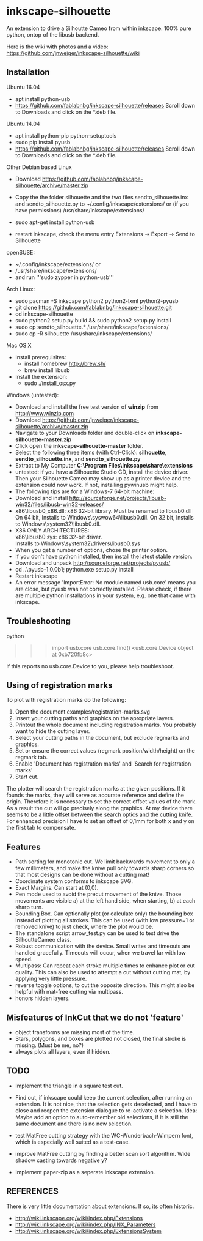 inkscape-silhouette
===================

An extension to drive a Silhoutte Cameo from within inkscape.
100% pure python, ontop of the libusb backend.

Here is the wiki with photos and a video: https://github.com/jnweiger/inkscape-silhouette/wiki

Installation
------------

Ubuntu 16.04

* apt install python-usb
* https://github.com/fablabnbg/inkscape-silhouette/releases
  Scroll down to Downloads and click on the *.deb file.

Ubuntu 14.04

* apt install python-pip python-setuptools
* sudo pip install pyusb
* https://github.com/fablabnbg/inkscape-silhouette/releases
  Scroll down to Downloads and click on the *.deb file.


Other Debian based Linux

* Download https://github.com/fablabnbg/inkscape-silhouette/archive/master.zip
* Copy the the folder silhouette and the two files sendto_silhouette.inx and 
sendto_silhouette.py to ~/.config/inkscape/extensions/ or (if you have permissions)  /usr/share/inkscape/extensions/

* sudo apt-get install python-usb
* restart inkscape, check the menu entry Extensions -> Export -> Send to Silhouette


openSUSE:

* ~/.config/inkscape/extensions/ or
* /usr/share/inkscape/extensions/
* and run '''sudo zypper in python-usb'''

Arch Linux:
* sudo pacman -S inkscape python2 python2-lxml python2-pyusb
* git clone https://github.com/fablabnbg/inkscape-silhouette.git
* cd inkscape-silhouette
* sudo python2 setup.py build && sudo python2 setup.py install
* sudo cp sendto_silhouette.* /usr/share/inkscape/extensions/
* sudo cp -R silhouette /usr/share/inkscape/extensions/

Mac OS X
* Install prerequisites:
  * install homebrew http://brew.sh/
  * brew install libusb
* Install the extension:
  * sudo ./install_osx.py

Windows (untested): 
* Download and install the free test version of **winzip** from http://www.winzip.com
* Download https://github.com/jnweiger/inkscape-silhouette/archive/master.zip
* Navigate to your Downloads folder and double-click on **inkscape-silhouette-master.zip**
* Click open the **inkscape-silhouette-master** folder.
* Select the following three items (with Ctrl-Click): **silhouette**, **sendto_silhouette.inx**, and **sendto_silhouette.py**
* Extract to My Computer **C:\Program Files\Inkscape\share\extensions**
* untested: if you have a Silhouette Studio CD, install the device driver. Then your Silhouette Cameo may show up as a printer device and the extension could now work. If not, installing pywinusb might help.
* The following tips are for a Windows-7 64-bit machine:
 * Download and install http://sourceforge.net/projects/libusb-win32/files/libusb-win32-releases/ 
 * x86\libusb0_x86.dll: x86 32-bit library. Must be renamed to libusb0.dll <br>
   On 64 bit, Installs to Windows\syswow64\libusb0.dll. 
   On 32 bit, Installs to Windows\system32\libusb0.dll. 
 * X86 ONLY ARCHITECTURES:<br> 
   x86\libusb0.sys: x86 32-bit driver.<br>
   Installs to Windows\system32\drivers\libusb0.sys
 * When you get a number of options, chose the printer option.
* If you don't have python installed, then install the latest stable version. 
* Download and unpack http://sourceforge.net/projects/pyusb/ 
* cd ..\pyusb-1.0.0b1; python.exe setup.py install
* Restart inkscape
* An error message 'ImportError: No module named usb.core' means you are close, but pyusb was not correctly installed. Please check, if there are multiple python installations in your system, e.g. one that came with inkscape.


Troubleshooting
---------------

 python
 >>> import usb.core
 >>> usb.core.find()
 <usb.core.Device object at 0xb720fb8c>
 >>> 

If this reports no usb.core.Device to you, please help troubleshoot.

Using of registration marks
---------------------------

To plot with registration marks do the following:

1. Open the document examples/registration-marks.svg
2. Insert your cutting paths and graphics on the apropriate layers.
3. Printout the whole document including registration marks. You probably want to hide the cutting layer. 
4. Select your cutting paths in the document, but exclude regmarks and graphics.
5. Set or ensure the correct values (regmark position/width/height) on the regmark tab.
6. Enable 'Document has registration marks' and 'Search for registration marks'
7. Start cut.

The plotter will search the registration marks at the given positions. If it founds the marks, they will serve as accurate reference and define the origin. Therefore it is necessary to set the correct offset values of the mark. As a result the cut will go precisely along the graphics.
At my device there seems to be a little offset between the search optics and the cutting knife. For enhanced precision I have to set an offset of 0,1mm for both x and y on the first tab to compensate.

Features
--------

* Path sorting for monotonic cut. We limit backwards movement to only a few 
  millimeters, and make the knive pull only towards sharp corners 
  so that most designs can be done without a cutting mat!
* Coordinate system conforms to inkscape SVG.
* Exact Margins. Can start at (0,0).
* Pen mode used to avoid the precut movement of the knive.
  Those movements are visible a) at the left hand side, when 
  starting, b) at each sharp turn.
* Bounding Box. Can optionally plot (or calculate only) 
  the bounding box instead of plotting all strokes.
  This can be used (with low pressure=1 or removed knive) to just 
  check, where the plot would be.
* The standalone script arrow_test.py can be used to test drive
  the SilhoutteCameo class.
* Robust communication with the device. Small writes and timeouts are
  handled gracefully. Timeouts will occur, when we travel far with low speed.
* Multipass: Can repeat each stroke multiple times to enhance plot or 
  cut quality. This can also be used to attempt a cut without cutting mat, by
  applying very little pressure.
* reverse toggle options, to cut the opposite direction. This might also be 
  helpful with mat-free cutting via multipass.
* honors hidden layers.

Misfeatures of InkCut that we do not 'feature'
----------------------------------------------

* object transforms are missing most of the time.
* Stars, polygons, and boxes are plotted not closed, the final stroke 
  is missing. (Must be me, no?)
* always plots all layers, even if hidden.

TODO
----

* Implement the triangle in a square test cut.

* Find out, if inkscape could keep the current selection, after running an
  extension.  It is not nice, that the selection gets deselected, and I have
  to close and reopen the extension dialogue to re-activate a selection.
  Idea: Maybe add an option to auto-remember old selections, if it is still
  the same document and there is no new selection.

* test MatFree cutting strategy with the WC-Wunderbach-Wimpern font, which is especially 
  well suited as a test-case.
* improve MatFree cutting by finding a better scan sort algorithm.
  Wide shadow casting towards negative y?

* Implement paper-zip as a seperate inkscape extension. 

REFERENCES
----------

There is very little documentation about extensions. If so, its often historic.
* http://wiki.inkscape.org/wiki/index.php/Extensions
* http://wiki.inkscape.org/wiki/index.php/INX_Parameters
* http://wiki.inkscape.org/wiki/index.php/ExtensionsSystem

